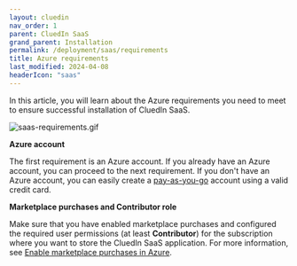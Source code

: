 ```yaml
---
layout: cluedin
nav_order: 1
parent: CluedIn SaaS
grand_parent: Installation
permalink: /deployment/saas/requirements
title: Azure requirements
last_modified: 2024-04-08
headerIcon: "saas"
---
```


In this article, you will learn about the Azure requirements you need to meet to ensure successful installation of CluedIn SaaS.

![saas-requirements.gif](../../assets/images/deployment/saas-install/saas-requirements.gif)

**Azure account**

The first requirement is an Azure account. If you already have an Azure account, you can proceed to the next requirement. If you don't have an Azure account, you can easily create a [pay-as-you-go](https://azure.microsoft.com/en-us/pricing/purchase-options/pay-as-you-go/search/?ef_id=_k_EAIaIQobChMIwOntxpn2hAMV_AYGAB3AMAFmEAAYASAAEgJ8LPD_BwE_k_&OCID=AIDcmmbnk3rt9z_SEM__k_EAIaIQobChMIwOntxpn2hAMV_AYGAB3AMAFmEAAYASAAEgJ8LPD_BwE_k_&gad_source=1&gclid=EAIaIQobChMIwOntxpn2hAMV_AYGAB3AMAFmEAAYASAAEgJ8LPD_BwE) account using a valid credit card.

**Marketplace purchases and Contributor role**

Make sure that you have enabled marketplace purchases and configured the required user permissions (at least **Contributor**) for the subscription where you want to store the CluedIn SaaS application. For more information, see [Enable marketplace purchases in Azure](https://learn.microsoft.com/en-us/azure/cost-management-billing/manage/enable-marketplace-purchases).